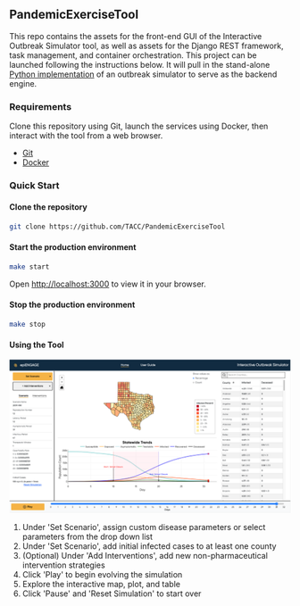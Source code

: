 ## PandemicExerciseTool

This repo contains the assets for the front-end GUI of the Interactive Outbreak
Simulator tool, as well as assets for the Django REST framework, task management,
and container orchestration. This project can be launched following the instructions
below. It will pull in the stand-alone 
[Python implementation](https://github.com/TACC/PandemicExerciseSimulator) 
of an outbreak simulator to serve as the backend engine.

### Requirements

Clone this repository using Git, launch the services using Docker, then interact
with the tool from a web browser.

* [Git](https://git-scm.com/book/en/v2/Getting-Started-Installing-Git)
* [Docker](https://www.docker.com/products/docker-desktop/)


### Quick Start

#### Clone the repository

```bash
git clone https://github.com/TACC/PandemicExerciseTool
```

#### Start the production environment

```bash
make start
```

Open [http://localhost:3000](http://localhost:3000) to view it in your browser.


#### Stop the production environment

```bash
make stop
```

#### Using the Tool

![simulator_image](./assets/simulator.png)

1. Under 'Set Scenario', assign custom disease parameters or select parameters
   from the drop down list
2. Under 'Set Scenario', add initial infected cases to at least one county
3. (Optional) Under 'Add Interventions', add new non-pharmaceutical intervention
   strategies
4. Click 'Play' to begin evolving the simulation
5. Explore the interactive map, plot, and table
6. Click 'Pause' and 'Reset Simulation' to start over
